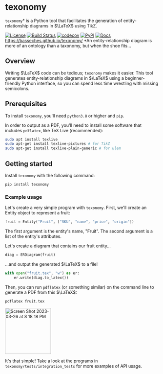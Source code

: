 # texonomy

`texonomy`* is a Python tool that facilitates the generation of
entity-relationship diagrams in $\LaTeX$ using TikZ.

[![License](https://img.shields.io/github/license/basseches/texonomy)](https://github.com/basseches/texonomy)
[![Build Status](https://github.com/basseches/texonomy/workflows/Build%20Status/badge.svg?branch=main)](https://github.com/basseches/texonomy/actions?query=workflow%3A%22Build+Status%22)
[![codecov](https://codecov.io/gh/basseches/texonomy/branch/main/graph/badge.svg)](https://codecov.io/gh/basseches/texonomy)
[![PyPI](https://img.shields.io/pypi/v/texonomy)](https://pypi.org/project/texonomy/)
[![Docs](https://img.shields.io/badge/-docs-blueviolet)](https://basseches.github.io/texonomy)
https://basseches.github.io/texonomy/
*An entity-relationship diagram is more of an ontology than a taxonomy, but
when the shoe fits...

## Overview

Writing $\LaTeX$ code can be tedious; `texonomy` makes it easier. This tool
generates entity-relationship diagrams in $\LaTeX$ using a beginner-friendly
Python interface, so you can spend less time wrestling with missing semicolons.

## Prerequisites

To install `texonomy`, you'll need `python3.8` or higher and `pip`.

In order to output as a PDF, you'll need to install some software that includes
`pdflatex`, like TeX Live (recommended):

```sh
sudo apt install texlive
sudo apt-get install texlive-pictures # for TikZ
sudo apt-get install texlive-plain-generic # for ulem
```

## Getting started

Install `texonomy` with the following command:

```sh
pip install texonomy
```

### Example usage

Let's create a very simple program with `texonomy`. First, we'll create
an Entity object to represent a fruit:

```py
fruit = Entity("Fruit", ["SKU", "name", "price", "origin"])
```

The first argument is the entity's name, "Fruit". The second argument is a
list of the entity's attributes.

Let's create a diagram that contains our fruit entity...

```py
diag = ERDiagram(fruit)
```

...and output the generated $\LaTeX$ to a file!

```py
with open("fruit.tex", "w") as er:
    er.write(diag.to_latex())
```

Then, you can run `pdflatex` (or something similar) on the command line to
generate a PDF from this $\LaTeX$:

```sh
pdflatex fruit.tex
```

<img width="150" alt="Screen Shot 2023-03-26 at 8 18 18 PM" src="https://user-images.githubusercontent.com/59753614/227814129-0fa23181-eb29-44a7-b2de-3028484a1396.png">

It's that simple! Take a look at the programs in `texonomy/tests/integration_tests`
for more examples of API usage.
